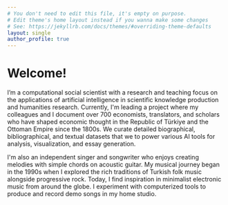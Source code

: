 ```yaml
---
# You don't need to edit this file, it's empty on purpose.
# Edit theme's home layout instead if you wanna make some changes
# See: https://jekyllrb.com/docs/themes/#overriding-theme-defaults
layout: single
author_profile: true
---
```



# Welcome!

I’m a computational social scientist with a research and teaching focus on the applications of artificial intelligence in scientific knowledge production and humanities research. Currently, I'm leading a project where my colleagues and I document over 700 economists, translators, and scholars who have shaped economic thought in the Republic of Türkiye and the Ottoman Empire since the 1800s. We curate detailed biographical, bibliographical, and textual datasets that we to power various AI tools for analysis, visualization, and essay generation.

I'm also an independent singer and songwriter who enjoys creating melodies with simple chords on acoustic guitar. My musical journey began in the 1990s when I explored the rich traditions of Turkish folk music alongside progressive rock. Today, I find inspiration in minimalist electronic music from around the globe. I experiment with computerized tools to produce and record demo songs in my home studio.